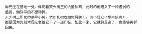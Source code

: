     周元坐在营地一处，伴随着天火树王的力量抽离，此时的他进入了一种虚弱的
    感觉，懒洋洋的不想动弹。
    天火树王所化的翡翠小树，依旧扎根在他的肩膀上，倒不是它不想直接离开，
    而是因为先前木霓元老给它下了一道印记，如此一来，它就算是逃了，也能够再抓
    回来。
